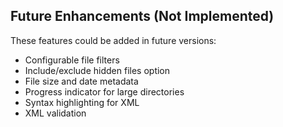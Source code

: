 
## Future Enhancements (Not Implemented)

These features could be added in future versions:

- Configurable file filters
- Include/exclude hidden files option
- File size and date metadata
- Progress indicator for large directories
- Syntax highlighting for XML
- XML validation

